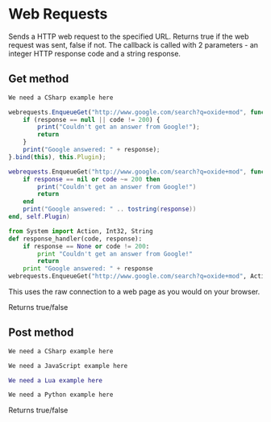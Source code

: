 # Web Requests

Sends a HTTP web request to the specified URL. Returns true if the web request was sent, false if not. The callback is called with 2 parameters - an integer HTTP response code and a string response.

## Get method

``` csharp
We need a CSharp example here
```

``` javascript
webrequests.EnqueueGet("http://www.google.com/search?q=oxide+mod", function(code, response) {
    if (response == null || code != 200) {
        print("Couldn't get an answer from Google!");
        return
    }
    print("Google answered: " + response);
}.bind(this), this.Plugin);
```

``` lua
webrequests.EnqueueGet("http://www.google.com/search?q=oxide+mod", function(code, response)
    if response == nil or code ~= 200 then 
        print("Couldn't get an answer from Google!") 
        return 
    end
    print("Google answered: " .. tostring(response))
end, self.Plugin)
```

``` python
from System import Action, Int32, String
def response_handler(code, response):
    if response == None or code != 200:
        print "Couldn't get an answer from Google!" 
        return 
    print "Google answered: " + response
webrequests.EnqueueGet("http://www.google.com/search?q=oxide+mod", Action[Int32,String](response_handler), self.Plugin);
```

This uses the raw connection to a web page as you would on your browser.

Returns true/false

## Post method

``` csharp
We need a CSharp example here
```

``` javascript
We need a JavaScript example here
```

``` lua
We need a Lua example here
```

``` python
We need a Python example here
```

Returns true/false
